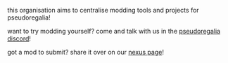 this organisation aims to centralise modding tools and projects for pseudoregalia!

want to try modding yourself? come and talk with us in the [pseudoregalia discord](https://discord.gg/StYnGBYbw8)!

got a mod to submit? share it over on our [nexus page](https://www.nexusmods.com/pseudoregalia)!